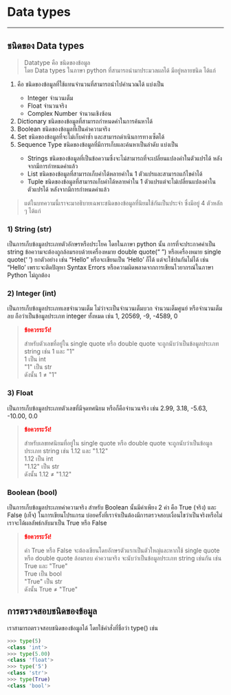 # Data types

---

## ชนิดของ Data types

> Datatype คือ ชนิดของข้อมูล<br>
>โดย Data types ในภาษา python ที่สามารถนำมาประมวลผลได้ มีอยู่หลายชนิด ได้แก่

<ol>
<li>คือ ชนิดของข้อมูลที่ใช้แทนจำนวนที่สามารถนำไปคำนวณได้ แบ่งเป็น</li>
 <ul>
  <li>Integer จำนวนเต็ม</li>
  <li>Float จำนวนจริง</li>
  <li>Complex Number จำนวนเชิงซ้อน</li>
 </ul>
<li>Dictionary ชนิดของข้อมูลที่สามารถกำหนดค่าในการค้นหาได้</li>
<li>Boolean ชนิดของข้อมูลที่เป็นค่าความจริง</li>
<li>Set ชนิดของข้อมูลที่จะไม่เก็บค่าซ้ำ และสามารถดำเนินการทางเซ็ตได้</li>
<li>Sequence Type ชนิดของข้อมูลที่มีการเก็บและค้นหาเป็นลำดับ แบ่งเป็น</li>
 <ul>
  <li>Strings ชนิดของข้อมูลที่เป็นข้อความซึ่งจะไม่สามารถที่จะเปลี่ยนแปลงค่าในตัวแปรได้ หลังจากมีการกำหนดค่าแล้ว</li>
  <li>List ชนิดของข้อมูลที่สามารถเก็บค่าได้หลายค่าใน 1 ตัวแปรและสามารถแก้ไขค่าได้</li>
  <li>Tuple ชนิดของข้อมูลที่สามารถเก็บค่าได้หลายค่าใน 1 ตัวแปรแต่จะไม่เปลี่ยนแปลงค่าในตัวแปรได้ หลังจากมีการกำหนดค่าแล้ว</li>
 </ul>
</ol>

> แต่ในบทความนี้เราจะมาอธิบายเฉพาะชนิดของข้อมูลที่นิยมใช้กันเป็นประจำ ซึ่งมีอยู่ 4 ตัวหลัก ๆ ได้แก่

### 1) String (str)
  เป็นการเก็บข้อมูลประเภทตัวอักษรหรือประโยค โดยในภาษา python นั้น การที่จะประกาศค่าเป็น string ข้อความจะต้องถูกล้อมรอบด้วยเครื่องหมาย double quote(“ ”) หรือเครื่องหมาย single quote(‘ ’) ยกตัวอย่าง เช่น “Hello” หรือจะเขียนเป็น ‘Hello’ ก็ได้ แต่จะใช้ปนกันไม่ได้ เช่น “Hello’ เพราะจะติดปัญหา Syntax Errors หรือความผิดพลาดจากการเขียนไวยากรณ์ในภาษา Python ไม่ถูกต้อง<br>
### 2) Integer (int)
  เป็นการเก็บข้อมูลประเภทเลขจำนวนเต็ม ไม่ว่าจะเป็นจำนวนเต็มบวก จำนวนเต็มศูนย์ หรือจำนวนเต็มลบ ถือว่าเป็นข้อมูลประเภท integer ทั้งหมด เช่น 1, 20569, -9, -4589, 0
> <span style="color: red"><strong>ข้อควรระวัง!</strong></span>
> 
> สำหรับตัวเลขที่อยู่ใน single quote หรือ double quote จะถูกนับว่าเป็นข้อมูลประเภท string เช่น 1 และ "1"<br>
>   1 เป็น int<br>
>   "1" เป็น str<br>
> ดังนั้น   1 ≠ "1"
### 3) Float
  เป็นการเก็บข้อมูลประเภทตัวเลขที่มีจุดทศนิยม หรือก็คือจำนวนจริง เช่น 2.99, 3.18, -5.63, -10.00, 0.0
> <span style="color: red"><strong>ข้อควรระวัง!</strong></span>
> 
> สำหรับเลขทศนิยมที่อยู่ใน single quote หรือ double quote จะถูกนับว่าเป็นข้อมูลประเภท string เช่น 1.12 และ "1.12"<br>
>   1.12 เป็น int<br>
>   "1.12" เป็น str<br>
> ดังนั้น   1.12 ≠ "1.12"
### Boolean (bool)
  เป็นการเก็บข้อมูลประเภทค่าความจริง สำหรับ Boolean นั้นมีค่าเพียง 2 ค่า คือ True (จริง) และ False (เท็จ) ในการเขียนโปรแกรม บ่อยครั้งที่เราจำเป็นต้องมีการตรวจสอบเงื่อนไขว่าเป็นจริงหรือไม่<br>
  เราจะได้ผลลัพธ์กลับมาเป็น True หรือ False
> <span style="color: red"><strong>ข้อควรระวัง!</strong></span>
> 
>  ค่า True หรือ False จะต้องเขียนโดยอักษรตัวแรกเป็นตัวใหญ่และหากใช้ single quote หรือ double quote ล้อมรอบ ค่าความจริง จะนับว่าเป็นข้อมูลประเภท string เช่นกัน เช่น True และ "True"<br>
>   True เป็น bool<br>
>   "True" เป็น str<br>
> ดังนั้น   True ≠ "True"

## การตรวจสอบชนิดของข้อมูล
เราสามารถตรวจสอบชนิดของข้อมูลได้ โดยใช้คำสั่งที่ชื่อว่า type() เช่น 
```python
>>> type(5)
<class 'int'>
>>> type(5.00)
<class 'float'>
>>> type('5')
<class 'str'>
>>> type(True)
<class 'bool'>
```
 
